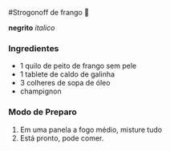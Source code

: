 #Strogonoff de frango :chicken:

**negrito** _italico_

### Ingredientes

- 1 quilo de peito de frango sem pele
- 1 tablete de caldo de galinha
- 3 colheres de sopa de óleo
- champignon

### Modo de Preparo

1. Em uma panela a fogo médio, misture tudo
2. Está pronto, pode comer.





